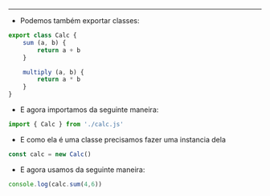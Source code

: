 ___
- Podemos também exportar classes:
```js
export class Calc {
	sum (a, b) {
		return a + b
	}

	multiply (a, b) {
		return a * b
	}
}
```
- E agora importamos da seguinte maneira:
```js
import { Calc } from './calc.js'
```
- E como ela é uma classe precisamos fazer uma instancia dela
```js
const calc = new Calc()
```
- E agora usamos da seguinte maneira:
```js
console.log(calc.sum(4,6))
```